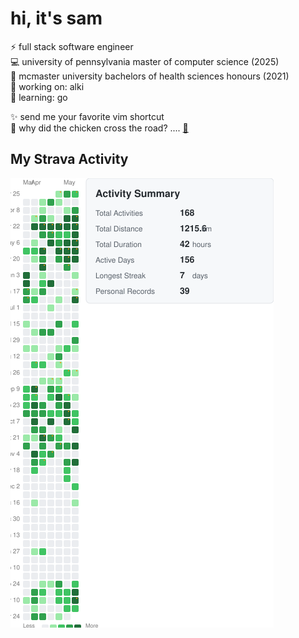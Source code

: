 # hi, it's sam

<!--
https://github.com/Envoy-VC/awesome-badges
Here are some ideas to get you started:

- 🔭 I’m currently working on ...
- 🌱 I’m currently learning ...
- 👯 I’m looking to collaborate on ...
- 🤔 I’m looking for help with ...
- 💬 Ask me about ...
- 📫 How to reach me: ...
- 😄 Pronouns: ...
- ⚡ Fun fact: ...
-->  
⚡ full stack software engineer  
💻 university of pennsylvania master of computer science (2025)  
🧬 mcmaster university bachelors of health sciences honours (2021)  
🧰 working on: alki  
🔭 learning: go  

✨ send me your favorite vim shortcut  
🐔 why did the chicken cross the road? .... [🎵](https://www.youtube.com/watch?v=NeOhV4zOxJ4)

## My Strava Activity
  <!-- STRAVA-HEATMAP-START -->

![Strava Activity Heatmap](./assets/strava-heatmap.png)

  <!-- STRAVA-HEATMAP-END -->
<!--
## Tech Stack
<div style="display: flex; flex-wrap: wrap; justify-content: space-between;">
  <img src="https://img.shields.io/badge/Javascript-%23323330.svg?style=flat&logo=javascript&logoColor=%23F7DF1E">
  <img src="https://img.shields.io/badge/TypeScript-007ACC?style=flate&logo=typescript&logoColor=white">
  <img src="https://img.shields.io/badge/-Python-3776ab?style=flat&logo=python&logoColor=white">
  <img src="https://img.shields.io/badge/Rust-%23000000.svg?style=flat&logo=rust&logoColor=white">
  <img src="https://img.shields.io/badge/Java-%23ED8B00.svg?style=flat&logo=openjdk&logoColor=white">
  <img src="https://img.shields.io/badge/-C-00599c?style=flat&logo=c&logoColor=white"> 
  <img src="https://img.shields.io/badge/Lua-%232C2D72.svg?style=flat&logo=lua&logoColor=white">
  <img src="https://img.shields.io/badge/jQuery-0769AD?style=flat&logo=jquery&logoColor=white"> 
  <img src="https://img.shields.io/badge/HTML5-%23E34F26.svg?style=flat&logo=html5&logoColor=white"> 
  <img src="https://img.shields.io/badge/CSS3-%231572B6.svg?style=flat&logo=css3&logoColor=white"> 
  <img src="https://img.shields.io/badge/Sass-CC6699?style=flat&logo=sass&logoColor=white"> 
  <img src="https://img.shields.io/badge/Tailwind_CSS-38B2AC?style=flat&logo=tailwind-css&logoColor=white"> 
  <img src="https://img.shields.io/badge/-React-000000?style=flat&logo=react&logoColor=00c8ff"> 
  <img src="https://img.shields.io/badge/React_Router-CA4245?style=flat&logo=react-router&logoColor=white"> 
  <img src="https://img.shields.io/badge/Redux-593D88?style=flat&logo=redux&logoColor=white"> 
  <img src="http://img.shields.io/badge/-Node-430098?style=flat&logo=Node.js&logoColor=white"> 
  <img src="https://img.shields.io/badge/-Express-787878?style=flat&logo=express&logoColor=ffffff"> 
  <img src="https://img.shields.io/badge/-GraphQL-E10098?style=flat&logo=graphql&logoColor=white">
  <img src="https://img.shields.io/badge/Postman-FF6C37?style=flat&logo=postman&logoColor=white"> 
  <img src="https://img.shields.io/badge/PostgreSQL-316192?style=flat&logo=postgresql&logoColor=white"> 
  <img src="https://img.shields.io/badge/MySQL-00000F?style=flat&logo=mysql&logoColor=white"> 
  <img src="https://img.shields.io/badge/Prisma-3982CE?style=flat&logo=Prisma&logoColor=white">
  <img src="https://img.shields.io/badge/Pandas-2C2D72?style=flat&logo=pandas&logoColor=white">
  <img src="https://img.shields.io/badge/-MongoDB-4DB33D?style=flat&logo=mongodb&logoColor=FFFFFF"> 
  <img src="https://img.shields.io/badge/-Cypress-%23E5E5E5?style=flat&logo=cypress&logoColor=058a5e"> 
  <img src="https://img.shields.io/badge/Jest-323330?style=flat&logo=Jest&logoColor=white">
  <img src="https://img.shields.io/badge/React%20Testing%20Library-323330?style=flat&logo=testing-library&logoColor=red">
  <img src="https://img.shields.io/badge/Amazon_AWS-FF9900?style=flat&logo=amazonaws&logoColor=white"> 
  <img src="https://img.shields.io/badge/Docker-%230db7ed.svg?style=flate&logo=docker&logoColor=white">
  <img src="http://img.shields.io/badge/-Git-F05032?style=flat&logo=git&logoColor=FFFFFF"> 
  <img src="https://img.shields.io/badge/NeoVim-%2357A143.svg?&style=flat&logo=neovim&logoColor=white">
</div>
-->


